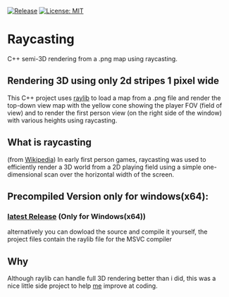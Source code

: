[![Release](https://img.shields.io/github/v/release/N0zye/raycasting)](https://github.com/N0zye/raycasting/releases/latest)
[![License: MIT](https://img.shields.io/badge/License-MIT-yellow.svg)](LICENSE.txt)

# Raycasting
C++ semi-3D rendering from a .png map using raycasting. 

## Rendering 3D using only 2d stripes 1 pixel wide
This C++ project uses [raylib](https://www.raylib.com/) to load a map from a .png file and render the top-down view map with the yellow cone showing the player FOV (field of view) and to render the first person view (on the right side of the window) with various heights using raycasting.

## What is raycasting
(from [Wikipedia](https://www.wikipedia.org/))
In early first person games, raycasting was used to efficiently render a 3D world from a 2D playing field using a simple one-dimensional scan over the horizontal width of the screen.

## Precompiled Version only for windows(x64): 
### [latest Release](https://github.com/N0zye/raycasting/releases/latest) (Only for Windows(x64))

alternatively you can dowload the source and compile it yourself, the project files contain the raylib file for the MSVC compiler

## Why
Although raylib can handle full 3D rendering better than i did, this was a nice little side project to help <ins>me</ins> improve at coding.
